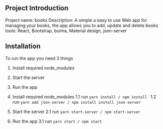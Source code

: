 ## Project Introduction
Project name: books
Description: A simple a easy to use Web app for managing your books, the app allows you to add, update and delete books
tools: React, Bootstrap, bulma, Material design, json-server


## Installation
To run the app you need 3 things 

1. Install required node_modules
2. Start the server
3. Run the app

1. Install required node_modules
1.1 run `yarn install / npm install `
1.2 run `yarn add json-server / npm install install json-server `

2. Start the server
2.1 run `yarn start-server / npm start-server`

3. Run the app
3.1 run ` yarn start / npm start `





